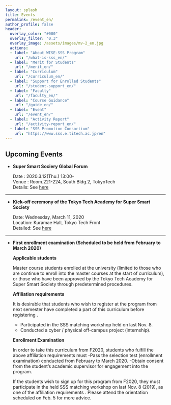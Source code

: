 ```yaml
---
layout: splash
title: Events
permalink: /event_en/
author_profile: false
header:
  overlay_color: "#000"
  overlay_filter: "0.3"
  overlay_image: /assets/images/mv-2_en.jpg
  actions:
  - label: "About WISE-SSS Program"
    url: "/what-is-sss_en/"
  - label: "Merit for Students"
    url: "/merit_en/"
  - label: "Curriculum"
    url: "/curriculum_en/"
  - label: "Support for Enrolled Students"
    url: "/student-support_en/"
  - label: "Faculty"
    url: "/faculty_en/"
  - label: "Course Guidance"
    url: "/guide_en/"
  - label: "Event"
    url: "/event_en/"
  - label: "Activity Report"
    url: "/activity-report_en/"
  - label: "SSS Promotion Consortium"
    url: "https://www.sss.e.titech.ac.jp/en"
---
```


## Upcoming Events

* **Super Smart Sociery Global Forum**

  Date : 2020.3.12(Thu.) 13:00-<br>
  Venue : Room.221-224, South Bldg.2, TokyoTech<br>
  Details: See [here](/global_forum_en/)

<hr>

* **Kick-off ceremony of the Tokyo Tech Academy for Super Smart Society**

  Date: Wednesday, March 11, 2020<br>
  Location: Kuramae Hall, Tokyo Tech Front<br>
  Detailed: See [here](/kick-off_en/)

<hr>

* **First enrollment examination (Scheduled to be held from February to March 2020)**

  **Applicable students**

  Master course students enrolled at the university (limited to those who are continue to enroll into the master courses at the start of curriculum), or those who have been approved by the Tokyo Tech Academy for Super Smart Society through predetermined procedures.

  **Affiliation requirements**

  It is desirable that students who wish to register at the program from next semester have completed a part of this curriculum before registering .
  - Participated in the SSS matching workshop held on last Nov. 8.
  - Conducted a cyber / physical off-campus project (internship).<br>

  **Enrollment Examination**

  In order to take this curriculum from F2020, students who fulfill the above affiliation requirements must
  -Pass the selection test (enrollment examination) conducted from February to March 2020.
  -Obtain consent from the student’s academic supervisor for engagement into the program.

  If the students wish to sign up for this program from F2020, they must participate in the held SSS matching workshop on last Nov. 8 (2019), as one of the affiliation requirements . Please attend the orientation scheduled on Feb. 5 for more advice.

